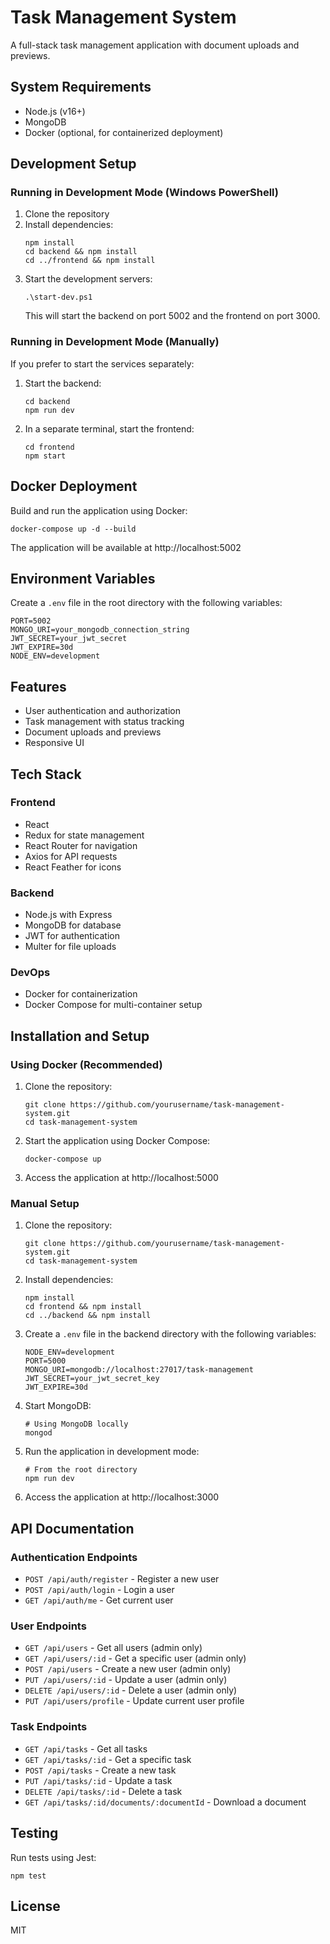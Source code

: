 # Task Management System

A full-stack task management application with document uploads and previews.

## System Requirements

- Node.js (v16+)
- MongoDB
- Docker (optional, for containerized deployment)

## Development Setup

### Running in Development Mode (Windows PowerShell)

1. Clone the repository
2. Install dependencies:
   ```
   npm install
   cd backend && npm install
   cd ../frontend && npm install
   ```
3. Start the development servers:
   ```
   .\start-dev.ps1
   ```
   This will start the backend on port 5002 and the frontend on port 3000.

### Running in Development Mode (Manually)

If you prefer to start the services separately:

1. Start the backend:
   ```
   cd backend
   npm run dev
   ```

2. In a separate terminal, start the frontend:
   ```
   cd frontend
   npm start
   ```

## Docker Deployment

Build and run the application using Docker:

```
docker-compose up -d --build
```

The application will be available at http://localhost:5002

## Environment Variables

Create a `.env` file in the root directory with the following variables:

```
PORT=5002
MONGO_URI=your_mongodb_connection_string
JWT_SECRET=your_jwt_secret
JWT_EXPIRE=30d
NODE_ENV=development
```

## Features

- User authentication and authorization
- Task management with status tracking
- Document uploads and previews
- Responsive UI

## Tech Stack

### Frontend
- React
- Redux for state management
- React Router for navigation
- Axios for API requests
- React Feather for icons

### Backend
- Node.js with Express
- MongoDB for database
- JWT for authentication
- Multer for file uploads

### DevOps
- Docker for containerization
- Docker Compose for multi-container setup

## Installation and Setup

### Using Docker (Recommended)

1. Clone the repository:
   ```
   git clone https://github.com/yourusername/task-management-system.git
   cd task-management-system
   ```

2. Start the application using Docker Compose:
   ```
   docker-compose up
   ```

3. Access the application at http://localhost:5000

### Manual Setup

1. Clone the repository:
   ```
   git clone https://github.com/yourusername/task-management-system.git
   cd task-management-system
   ```

2. Install dependencies:
   ```
   npm install
   cd frontend && npm install
   cd ../backend && npm install
   ```

3. Create a `.env` file in the backend directory with the following variables:
   ```
   NODE_ENV=development
   PORT=5000
   MONGO_URI=mongodb://localhost:27017/task-management
   JWT_SECRET=your_jwt_secret_key
   JWT_EXPIRE=30d
   ```

4. Start MongoDB:
   ```
   # Using MongoDB locally
   mongod
   ```

5. Run the application in development mode:
   ```
   # From the root directory
   npm run dev
   ```

6. Access the application at http://localhost:3000

## API Documentation

### Authentication Endpoints

- `POST /api/auth/register` - Register a new user
- `POST /api/auth/login` - Login a user
- `GET /api/auth/me` - Get current user

### User Endpoints

- `GET /api/users` - Get all users (admin only)
- `GET /api/users/:id` - Get a specific user (admin only)
- `POST /api/users` - Create a new user (admin only)
- `PUT /api/users/:id` - Update a user (admin only)
- `DELETE /api/users/:id` - Delete a user (admin only)
- `PUT /api/users/profile` - Update current user profile

### Task Endpoints

- `GET /api/tasks` - Get all tasks
- `GET /api/tasks/:id` - Get a specific task
- `POST /api/tasks` - Create a new task
- `PUT /api/tasks/:id` - Update a task
- `DELETE /api/tasks/:id` - Delete a task
- `GET /api/tasks/:id/documents/:documentId` - Download a document

## Testing

Run tests using Jest:

```
npm test
```

## License

MIT

